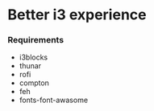 # Better i3 experience

### Requirements
 - i3blocks
 - thunar
 - rofi 
 - compton
 - feh
 - fonts-font-awasome
